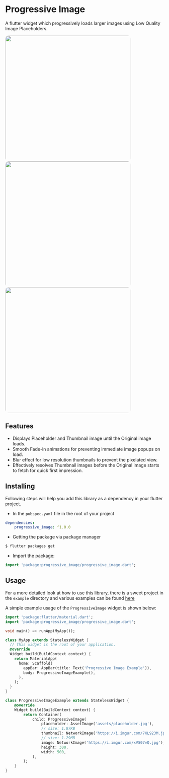 # Progressive Image

A flutter widget which progressively loads larger images using Low Quality Image Placeholders.

<img src="https://i.imgur.com/gJUtww7.gif" height="400" style="border-radius: 10px;">
<img src="https://i.imgur.com/Ei4ENjT.gif" height="400" style="border-radius: 10px;">
<img src="https://i.imgur.com/BpgeKfv.gif" height="400" style="border-radius: 10px;">

## Features

* Displays Placeholder and Thumbnail image until the Original image loads.
* Smooth Fade-in animations for preventing immediate image popups on load.
* Blur effect for low resolution thumbnails to prevent the pixelated view.
* Effectively resolves Thumbnail images before the Original image starts to fetch for quick first impression.

## Installing

Following steps will help you add this library as a dependency in your flutter project.

* In the `pubspec.yaml` file in the root of your project

```yaml
dependencies:
    progressive_image: ^1.0.0 
```

* Getting the package via package manager
```bash
$ flutter packages get
```

* Import the package:

```dart
import 'package:progressive_image/progressive_image.dart';
```

## Usage

For a more detailed look at how to use this library, there is a sweet project in the `example` directory and various examples can be found [here](/example/README.md)

A simple example usage of the `ProgressiveImage` widget is shown below:

```dart
import 'package:flutter/material.dart';
import 'package:progressive_image/progressive_image.dart';

void main() => runApp(MyApp());

class MyApp extends StatelessWidget {
  // This widget is the root of your application.
  @override
  Widget build(BuildContext context) {
    return MaterialApp(
      home: Scaffold(
        appBar: AppBar(title: Text('Progressive Image Example')),
        body: ProgressiveImageExample(),
      ),
    );
  }
}

class ProgressiveImageExample extends StatelessWidget {
    @override
    Widget build(BuildContext context) {
        return Container(
            child: ProgressiveImage(
                placeholder: AssetImage('assets/placeholder.jpg'),
                // size: 1.87KB 
                thumbnail: NetworkImage('https://i.imgur.com/7XL923M.jpg'), 
                // size: 1.29MB 
                image: NetworkImage('https://i.imgur.com/xVS07vQ.jpg'),     
                height: 300,
                width: 500,
            ),
        );
    }
}

```